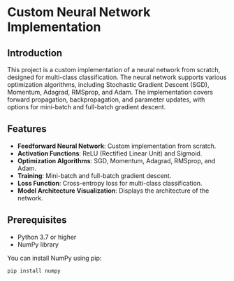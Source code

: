 # Custom Neural Network Implementation

## Introduction

This project is a custom implementation of a neural network from scratch, designed for multi-class classification. The neural network supports various optimization algorithms, including Stochastic Gradient Descent (SGD), Momentum, Adagrad, RMSprop, and Adam. The implementation covers forward propagation, backpropagation, and parameter updates, with options for mini-batch and full-batch gradient descent.

## Features

- **Feedforward Neural Network**: Custom implementation from scratch.
- **Activation Functions**: ReLU (Rectified Linear Unit) and Sigmoid.
- **Optimization Algorithms**: SGD, Momentum, Adagrad, RMSprop, and Adam.
- **Training**: Mini-batch and full-batch gradient descent.
- **Loss Function**: Cross-entropy loss for multi-class classification.
- **Model Architecture Visualization**: Displays the architecture of the network.

## Prerequisites

- Python 3.7 or higher
- NumPy library

You can install NumPy using pip:
```bash
pip install numpy
